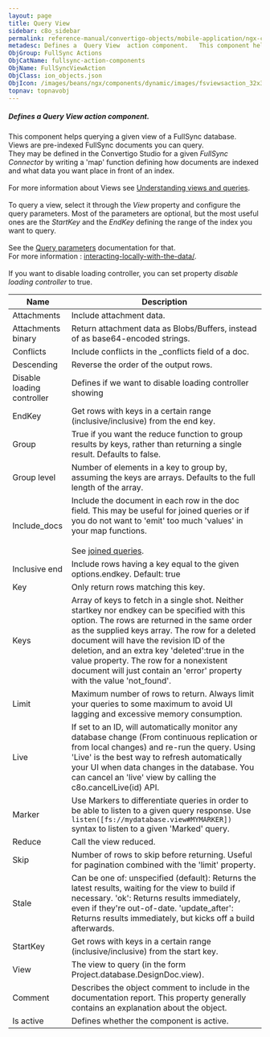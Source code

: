 ```yaml
---
layout: page
title: Query View
sidebar: c8o_sidebar
permalink: reference-manual/convertigo-objects/mobile-application/ngx-components/fullsync-action-components/query-view/
metadesc: Defines a  Query View  action component.   This component helps querying a given view of a FullSync database. Views are pre-indexed FullSync documents
ObjGroup: FullSync Actions
ObjCatName: fullsync-action-components
ObjName: FullSyncViewAction
ObjClass: ion_objects.json
ObjIcon: /images/beans/ngx/components/dynamic/images/fsviewsaction_32x32.png
topnav: topnavobj
---
```

##### Defines a <i>Query View</i> action component. <br/>

 This component helps querying a given view of a FullSync database.<br/>
Views are pre-indexed FullSync documents you can query.<br/>
They may be defined in the Convertigo Studio for a given <i>FullSync Connector</i> by writing a 'map' function defining how documents are indexed and what data you want place in front of an index.<br/>
<br/>
For more information about Views see <a  href='https://www.convertigo.com/documentation/latest/reference-manual/convertigo-mbaas-server/convertigo-full-sync-architecture/#understanding-views-and-queries'>Understanding views and queries</a>.<br/>
<br/>
To query a view, select it through the <i>View</i> property and configure the query parameters. Most of the parameters are optional, but the most useful ones are the <i>StartKey</i> and the <i>EndKey</i> defining the range of the index you want to query.<br/>
<br/>
See the <a href='https://www.convertigo.com/documentation/latest/reference-manual/convertigo-mbaas-server/convertigo-full-sync-architecture/#get-view'>Query parameters</a> documentation for that.<br/>
For more information : <a href='https://www.convertigo.com/documentation/latest/reference-manual/convertigo-mbaas-server/convertigo-full-sync-architecture/#interacting-locally-on-the-mobile-with-the-data'>interacting-locally-with-the-data/</a>. <br/>
<br/>
 If you want to disable loading controller, you can set property <i>disable loading controller</i> to true.

Name | Description 
--- | ---
Attachments | Include attachment data.
Attachments binary | Return attachment data as Blobs/Buffers, instead of as base64-encoded strings.
Conflicts | Include conflicts in the _conflicts field of a doc.
Descending | Reverse the order of the output rows.
Disable loading controller | Defines if we want to disable loading controller showing
EndKey | Get rows with keys in a certain range (inclusive/inclusive) from the end key.
Group | True if you want the reduce function to group results by keys, rather than returning a single result. Defaults to false.
Group level | Number of elements in a key to group by, assuming the keys are arrays. Defaults to the full length of the array.
Include_docs | Include the document in each row in the doc field. This may be useful for joined queries or if you do not want to 'emit' too much 'values' in your map functions.<br/><br/>See <a href='https://docs.couchdb.org/en/stable/ddocs/views/joins.html'>joined queries</a>.
Inclusive end | Include rows having a key equal to the given options.endkey. Default: true
Key | Only return rows matching this key.
Keys | Array of keys to fetch in a single shot. Neither startkey nor endkey can be specified with this option. The rows are returned in the same order as the supplied keys array. The row for a deleted document will have the revision ID of the deletion, and an extra key 'deleted':true in the value property. The row for a nonexistent document will just contain an 'error' property with the value 'not_found'.
Limit | Maximum number of rows to return. Always limit your queries to some maximum to avoid UI lagging and excessive memory consumption.
Live | If set to an ID,  will automatically monitor any database change (From continuous replication or from local changes) and re-run the query. Using 'Live' is the best way to refresh automatically your UI when data changes in the database. You can cancel an 'live' view by calling the c8o.cancelLive(id) API.
Marker | Use Markers to differentiate queries in order to be able to listen to a given query response. Use <code>listen([fs://mydatabase.view#MYMARKER])</code> syntax to listen to a given 'Marked' query.
Reduce | Call the view reduced.
Skip | Number of rows to skip before returning. Useful for pagination combined with the 'limit' property.
Stale | Can be one of: unspecified (default): Returns the latest results, waiting for the view to build if necessary. 'ok': Returns results immediately, even if they're out-of-date. 'update_after': Returns results immediately, but kicks off a build afterwards.
StartKey | Get rows with keys in a certain range (inclusive/inclusive) from the start key.
View | The view to query (in the form Project.database.DesignDoc.view).
Comment | Describes the object comment to include in the documentation report.  This property generally contains an explanation about the object. 
Is active | Defines whether the component is active. 

